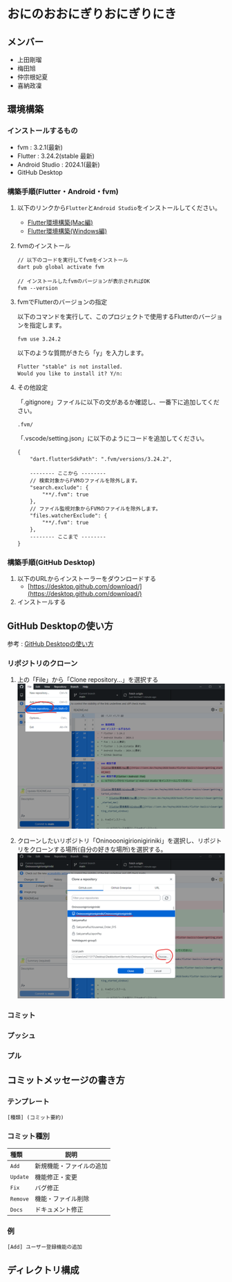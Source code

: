 # おにのおおにぎりおにぎりにき
## メンバー
* 上田剛瑠
* 梅田旭
* 仲宗根妃夏
* 喜納政凜

## 環境構築
### インストールするもの
* fvm : 3.2.1(最新)
* Flutter : 3.24.2(stable 最新)
* Android Studio : 2024.1(最新)
* GitHub Desktop

### 構築手順(Flutter・Android・fvm)
1. 以下のリンクから`Flutter`と`Android Studio`をインストールしてください。

    * [Flutter環境構築(Mac編)](https://zenn.dev/heyhey1028/books/flutter-basics/viewer/getting_started_mac)
    * [Flutter環境構築(Windows編)](https://zenn.dev/heyhey1028/books/flutter-basics/viewer/getting_started_windows)

2. fvmのインストール    
    ```
    // 以下のコードを実行してfvmをインストール
    dart pub global activate fvm

    // インストールしたfvmのバージョンが表示されればOK
    fvm --version
    ```
3. fvmでFlutterのバージョンの指定

    以下のコマンドを実行して、このプロジェクトで使用するFlutterのバージョンを指定します。
    ```
    fvm use 3.24.2
    ```
    以下のような質問がきたら「y」を入力します。
    ```
    Flutter "stable" is not installed.
    Would you like to install it? Y/n:
    ```
4. その他設定

    「.gitignore」ファイルに以下の文があるか確認し、一番下に追加してください。
    ```
    .fvm/
    ```

    「.vscode/setting.json」に以下のようにコードを追加してください。
    ```
    {
        "dart.flutterSdkPath": ".fvm/versions/3.24.2",

        -------- ここから --------
        // 検索対象からFVMのファイルを除外します。
        "search.exclude": {
            "**/.fvm": true
        },
        // ファイル監視対象からFVMのファイルを除外します。
        "files.watcherExclude": {
            "**/.fvm": true
        },
        -------- ここまで --------
    }
    ```
### 構築手順(GitHub Desktop)
1. 以下のURLからインストーラーをダウンロードする<br>
    * [https://desktop.github.com/download/](https://desktop.github.com/download/)
2. インストールする


## GitHub Desktopの使い方
参考 : [GitHub Desktopの使い方](https://www.kagoya.jp/howto/it-glossary/develop/githubdesktop/)

### リポジトリのクローン
1. 上の「File」から「Clone repository...」を選択する
    <img hegith="300" src="image.png">

2. クローンしたいリポジトリ「Oninooonigirionigiriniki」を選択し、リポジトリをクローンする場所(自分の好きな場所)を選択する。
    <img heigth="300" src="image-1.png">

### コミット

### プッシュ

### プル

## コミットメッセージの書き方
### テンプレート
```
[種類] (コミット要約)
```
### コミット種別
| 種類 | 説明 |
| :-- | --- |
| `Add` | 新規機能・ファイルの追加 |
| `Update` | 機能修正・変更 |
| `Fix` | バグ修正 |
| `Remove` | 機能・ファイル削除 |
| `Docs` | ドキュメント修正 |

### 例
```
[Add] ユーザー登録機能の追加
```

## ディレクトリ構成
```
```
